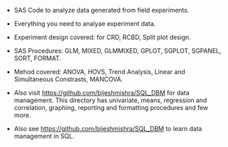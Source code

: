 * SAS Code to analyze data generated from field experiments.

* Everything you need to analyae experiment data.

* Experiment design covered: for CRD, RCBD, Split plot design.

* SAS Procedures: GLM, MIXED, GLMMIXED, GPLOT, SGPLOT, SGPANEL, SORT, FORMAT.

* Mehod covered: ANOVA, HOVS, Trend Analysis, Linear and Simultaneous Constrasts, MANCOVA.

* Also visit https://github.com/bijeshmishra/SQL_DBM for data management. This directory has univariate, means, regression and correlation, graphing, reporting and formatting procedures and few more.

* Also see https://github.com/bijeshmishra/SQL_DBM to learn data management in SQL.
